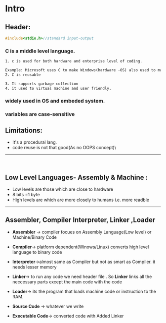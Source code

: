 # Intro
## Header:
```c
#include<stdio.h>//standard input-output 
```


### C is a middle level language.
```txt
1. c is used for both hardware and enterprise level of coding.

Example: Microsoft uses C to make Windows(hardware -OS) also used to make Software like Excel Spreedsheet.
2. C is reusable

3. It supports garbage collection
4. it used to virtual machine and user friendly.

```

### widely used in OS and embeded system.
### variables are case-sensitive


## Limitations:
- It's a procedural lang.
- code reuse is not that good(As no OOPS concept)\

---

<br>

## Low Level Languages- Assembly & Machine :
- Low levels are those which are close to hardware
- 8 bits =1 byte
- High levels are which are more closely to humans i.e. more readble

---

## Assembler, Compiler Interpreter, Linker ,Loader

- **Assembler** -> compiler focues on Assembly Language(Low level) or Machine/Binary Code
- **Compiler**-> platform dependent(Winows/Linux) converts high level language to binary code
- **Interpreter**->almost same as Compiler but not as smart as Compiler. it needs lesser memory

- **Linker**-> to run any code we need header file . So **Linker** links all the neccessary parts except the main code with the code 

- **Loader**-> its the program that loads machine code or instruction to the RAM.

- **Source Code** -> whatever we write 
- **Executable Code**-> converted code with Added Linker


